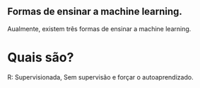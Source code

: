 ## Formas de ensinar a machine learning.

Aualmente, existem três formas de ensinar a machine learning.

# Quais são?

R: Supervisionada, Sem supervisão e forçar o autoaprendizado.
